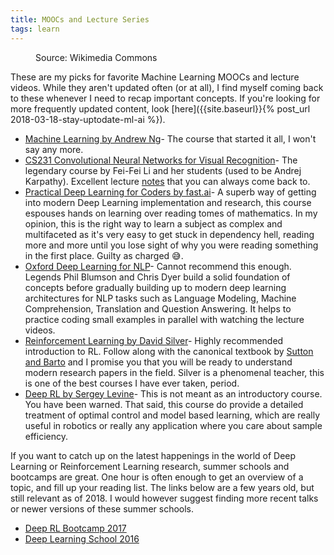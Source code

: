 ```yaml
---
title: MOOCs and Lecture Series
tags: learn
---
```


<figure class="align-center">
  <img src="{{ site.url }}{{ site.baseurl }}/assets/images/books.jpg" alt="">
  <figcaption>Source: Wikimedia Commons </figcaption>
</figure> 

These are my picks for favorite Machine Learning MOOCs and lecture videos.
While they aren't updated often (or at all), I find myself coming back to these
whenever I need to recap important concepts. If you're looking for more
frequently updated content, look [here]({{site.baseurl}}{% post_url
2018-03-18-stay-uptodate-ml-ai %}).

- [Machine Learning by Andrew
  Ng](https://www.coursera.org/learn/machine-learning)- The course that started
  it all, I won't say any more.
- [CS231 Convolutional Neural Networks for Visual
  Recognition](http://cs231n.stanford.edu/)- The legendary course by Fei-Fei Li
  and her students (used to be Andrej Karpathy). Excellent lecture
  [notes](http://cs231n.github.io/) that you can always come back to.
- [Practical Deep Learning for Coders by fast.ai](http://course.fast.ai/)- A
  superb way of getting into modern Deep Learning implementation and research,
  this course espouses hands on learning over reading tomes of mathematics. In
  my opinion, this is the right way to learn a subject as complex and
  multifaceted as it's very easy to get stuck in dependency hell, reading more
  and more until you lose sight of why you were reading something in the first
  place. Guilty as charged :sweat_smile:.
- [Oxford Deep Learning for NLP](https://github.com/oxford-cs-deepnlp-2017/lectures)- Cannot
 recommend this enough. Legends Phil Blumson and Chris Dyer build a solid
 foundation of concepts before gradually building up to modern deep learning
 architectures for NLP tasks such as Language Modeling, Machine Comprehension,
 Translation and Question Answering. It helps to practice coding small examples
 in parallel with watching the lecture videos.
- [Reinforcement Learning by David
  Silver](http://www0.cs.ucl.ac.uk/staff/D.Silver/web/Teaching.html)- Highly
  recommended introduction to RL. Follow along with the canonical textbook by
  [Sutton and Barto](http://incompleteideas.net/book/bookdraft2018mar11.pdf)
  and I promise you that you will be ready to understand modern research papers
  in the field. Silver is a phenomenal teacher, this is one of the best courses
  I have ever taken, period.
- [Deep RL by Sergey Levine](http://rll.berkeley.edu/deeprlcourse/)- This is
  not meant as an introductory course. You have been warned. That said, this
  course do provide a detailed treatment of optimal control and model based
  learning, which are really useful in robotics or really any application where
  you care about sample efficiency.

If you want to catch up on the latest happenings in the world of Deep Learning
or Reinforcement Learning research, summer schools and bootcamps are great. One
hour is often enough to get an overview of a topic, and fill up your reading
list.  The links below are a few years old, but still relevant as of 2018. I
would however suggest finding more recent talks or newer versions of these
summer schools.

- [Deep RL Bootcamp
  2017](https://www.youtube.com/playlist?list=PLAdk-EyP1ND8MqJEJnSvaoUShrAWYe51U) 
- [Deep Learning School
  2016](https://www.youtube.com/playlist?list=PLrAXtmErZgOfMuxkACrYnD2fTgbzk2THW)

